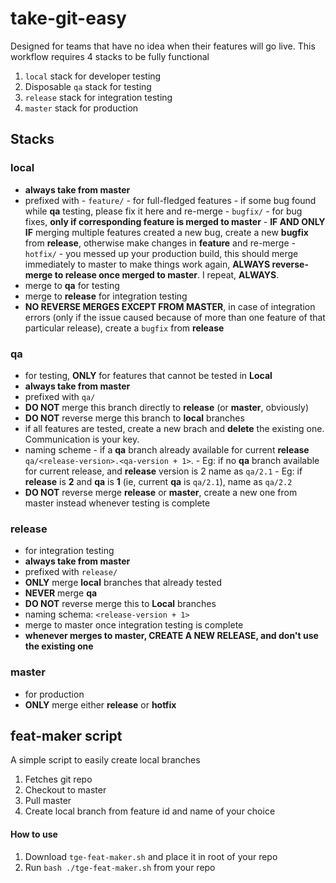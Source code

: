 # take-git-easy

Designed for teams that have no idea when their features will go live. This workflow requires 4 stacks to be fully functional

1. `local` stack for developer testing
1. Disposable `qa` stack for testing
1. `release` stack for integration testing
1. `master` stack for production

## Stacks

### local

- **always take from master**
- prefixed with - `feature/` - for full-fledged features - if some bug found while **qa** testing, please fix it here and re-merge - `bugfix/` - for bug fixes, **only if corresponding feature is merged to master** - **IF AND ONLY IF** merging multiple features created a new bug, create a new **bugfix** from **release**, otherwise make changes in **feature** and re-merge - `hotfix/` - you messed up your production build, this should merge immediately to master to make things work again, **ALWAYS reverse-merge to release once merged to master**. I repeat, **ALWAYS**.
- merge to **qa** for testing
- merge to **release** for integration testing
- **NO REVERSE MERGES EXCEPT FROM MASTER**, in case of integration errors (only if the issue caused because of more than one feature of that particular release), create a `bugfix` from **release**

### qa

- for testing, **ONLY** for features that cannot be tested in **Local**
- **always take from master**
- prefixed with `qa/`
- **DO NOT** merge this branch directly to **release** (or **master**, obviously)
- **DO NOT** reverse merge this branch to **local** branches
- if all features are tested, create a new brach and **delete** the existing one. Communication is your key.
- naming scheme - if a **qa** branch already available for current **release** `qa/<release-version>.<qa-version + 1>`. - Eg: if no **qa** branch available for current release, and **release** version is 2 name as `qa/2.1` - Eg: if **release** is **2** and **qa** is **1** (ie, current **qa** is `qa/2.1`), name as `qa/2.2`
- **DO NOT** reverse merge **release** or **master**, create a new one from master instead whenever testing is complete

### release

- for integration testing
- **always take from master**
- prefixed with `release/`
- **ONLY** merge **local** branches that already tested
- **NEVER** merge **qa**
- **DO NOT** reverse merge this to **Local** branches
- naming schema: `<release-version + 1>`
- merge to master once integration testing is complete
- **whenever merges to master, CREATE A NEW RELEASE, and don't use the existing one**

### master

- for production
- **ONLY** merge either **release** or **hotfix**

## feat-maker script

A simple script to easily create local branches

1. Fetches git repo
2. Checkout to master
3. Pull master
4. Create local branch from feature id and name of your choice

#### How to use

1. Download `tge-feat-maker.sh` and place it in root of your repo
2. Run `bash ./tge-feat-maker.sh` from your repo
